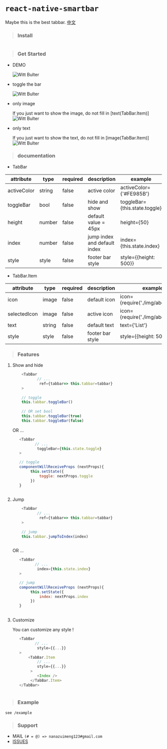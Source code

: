 # `react-native-smartbar`
Maybe this is the best tabbar. [中文](https://github.com/WittBulter/react-native-smartbar/blob/master/README_CN.md)

>### **Install**  
```apple js

```

>### **Get Started**  

- DEMO

    ![Witt Bulter](http://obqqxnnm4.bkt.clouddn.com/demo.gif?imageView2/1/w/140/h/280)

- toggle the bar

    ![Witt Bulter](http://obqqxnnm4.bkt.clouddn.com/demo-2.gif?imageView2/1/w/140/h/280)

- only image

    If you just want to show the image, do not fill in [text(TabBar.Item)]
![Witt Bulter](http://obqqxnnm4.bkt.clouddn.com/demo-3.png?imageView1/1/w/500/h/110)
- only text

    If you just want to show the text, do not fill in [image(TabBar.Item)]
 ![Witt Bulter](http://obqqxnnm4.bkt.clouddn.com/demo-4.png?imageView1/1/w/500/h/110)



>### **documentation**    

- TabBar

| attribute   | type   | required | description                  | example                       |
| ----------- | ------ | -------- | ---------------------------- | ----------------------------- |
| activeColor | string | false    | active color                 | activeColor={'#FE985B'}       |
| toggleBar   | bool   | false    | hide and show                | toggleBar={this.state.toggle} |
| height      | number | false    | default value = 45px         | height={50}                   |
| index       | number | false    | jump index and default index | index={this.state.index}      |
| style       | style  | false    | footer bar style             | style={{height: 500}}         |


- TabBar.Item

| attribute    | type   | required | description      | example                           |
| ------------ | ------ | -------- | ---------------- | --------------------------------- |
| icon         | image  | false    | default icon     | icon={require('./img/abc.png')}   |
| selectedIcon | image  | false    | active icon      | icon={require('./img/abc_2.png')} |
| text         | string | false    | default text     | text={'List'}                     |
| style        | style  | false    | footer bar style | style={{height: 500}}             |



>### **Features**   

1. Show and hide
    
    ```javascript
        <TabBar
               // ...
                ref={tabbar=> this.tabbar=tabbar}
        >
     
        // toggle 
        this.tabbar.toggleBar()
     
        // OR set bool
        this.tabbar.toggleBar(true)
        this.tabbar.toggleBar(false)
    ```
    
    OR ...
    
    ```javascript
       <TabBar
              // ...
               toggleBar={this.state.toggle}
       >
    
       // toggle 
       componentWillReceiveProps (nextProps){
       		this.setState({
       			toggle: nextProps.toggle
       		})
       }
        
    ```

2. Jump 
    ```javascript
        <TabBar
               // ...
                ref={tabbar=> this.tabbar=tabbar}
        >
     
        // jump
        this.tabbar.jumpToIndex(index)
     
    ```
    OR ...
    
    ```javascript
       <TabBar
              // ...
               index={this.state.index}
       >
    
       // jump 
       componentWillReceiveProps (nextProps){
            this.setState({
                index: nextProps.index
            })
       }
        
    ```

3. Customize

    You can customize any style !
    ```javascript
       <TabBar
              // ...
               style={{...}}
       >
           <TabBar.Item
               // ...
               style={{...}}
            >
               <Index />
            </TabBar.Item>    
       </TabBar>
        
    ```


>### **Example**  
 
    see /example

>### **Support**      

- MAIL   `(# = @) => nanazuimeng123#gmail.com`
- [ISSUES](https://github.com/WittBulter/react-native-smartbar/issues)




















